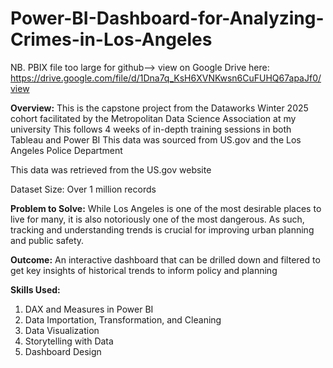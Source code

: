 # Power-BI-Dashboard-for-Analyzing-Crimes-in-Los-Angeles
NB. PBIX file too large for github--> view on Google Drive here: https://drive.google.com/file/d/1Dna7q_KsH6XVNKwsn6CuFUHQ67apaJf0/view

**Overview:**
This is the capstone project from the Dataworks Winter 2025 cohort facilitated
by the Metropolitan Data Science Association at my university
This follows 4 weeks of in-depth training sessions in both Tableau and Power BI
This data was sourced from US.gov and the Los Angeles Police Department

This data was retrieved from the US.gov website

Dataset Size: Over 1 million records



**Problem to Solve:**
While Los Angeles is one of the most desirable places to live for many, it is also
notoriously one of the most dangerous. As such, tracking and understanding
trends is crucial for improving urban planning and public safety.


**Outcome:**
An interactive dashboard that can be drilled down and filtered to get key
insights of historical trends to inform policy and planning


**Skills Used:**
1. DAX and Measures in Power BI
2. Data Importation, Transformation, and Cleaning
3. Data Visualization
4. Storytelling with Data
5. Dashboard Design

